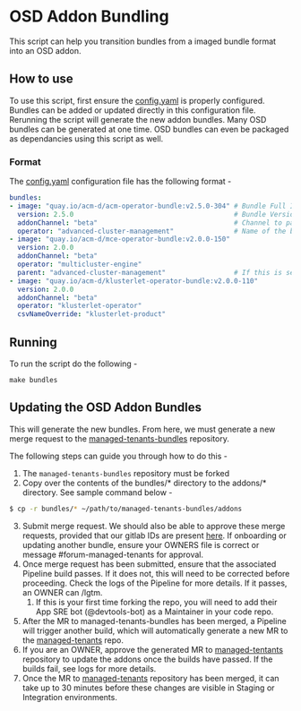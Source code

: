 # OSD Addon Bundling

This script can help you transition bundles from a imaged bundle format into an OSD addon.


## How to use

To use this script, first ensure the [config.yaml](config.yaml) is properly configured. Bundles can be added or updated directly in this configuration file. Rerunning the script will generate the new addon bundles. Many OSD bundles can be generated at one time. OSD bundles can even be packaged as dependancies using this script as well.

### Format

The [config.yaml](config.yaml) configuration file has the following format - 

```yaml
bundles:
- image: "quay.io/acm-d/acm-operator-bundle:v2.5.0-304" # Bundle Full Image Reference
  version: 2.5.0                                        # Bundle Version
  addonChannel: "beta"                                  # Channel to package the addon in. Must be a standard channel name. Ex. stable, beta, fast
  operator: "advanced-cluster-management"               # Name of the bundle
- image: "quay.io/acm-d/mce-operator-bundle:v2.0.0-150"
  version: 2.0.0
  addonChannel: "beta"
  operator: "multicluster-engine"
  parent: "advanced-cluster-management"                 # If this is set, the bundle will be packaged as a dependancy. To be available in the generated catalogsource of the parent
- image: "quay.io/acm-d/klusterlet-operator-bundle:v2.0.0-110"
  version: 2.0.0
  addonChannel: "beta"
  operator: "klusterlet-operator"
  csvNameOverride: "klusterlet-product"
```

## Running

To run the script do the following - 

```
make bundles
```

## Updating the OSD Addon Bundles

This will generate the new bundles. From here, we must generate a new merge request to the [managed-tenants-bundles](https://gitlab.cee.redhat.com/service/managed-tenants-bundles) repository. 

The following steps can guide you through how to do this -
1. The `managed-tenants-bundles` repository must be forked
2. Copy over the contents of the bundles/* directory to the addons/* directory. See sample command below - 
```bash
$ cp -r bundles/* ~/path/to/managed-tenants-bundles/addons
```
3. Submit merge request. We should also be able to approve these merge requests, provided that our gitlab IDs are present [here](https://gitlab.cee.redhat.com/service/managed-tenants-bundles/-/blob/main/addons/advanced-cluster-management/OWNERS). If onboarding or updating another bundle, ensure your OWNERS file is correct or message #forum-managed-tenants for approval.
4. Once merge request has been submitted, ensure that the associated Pipeline build passes. If it does not, this will need to be corrected before proceeding. Check the logs of the Pipeline for more details. If it passes, an OWNER can /lgtm.
    1. If this is your first time forking the repo, you will need to add their App SRE bot (@devtools-bot) as a Maintainer in your code repo.
5. After the MR to managed-tenants-bundles has been merged, a Pipeline will trigger another build, which will automatically generate a new MR to the [managed-tenants](https://gitlab.cee.redhat.com/service/managed-tenants) repo.
6. If you are an OWNER, approve the generated MR to [managed-tentants](https://gitlab.cee.redhat.com/service/managed-tenants) repository to update the addons once the builds have passed. If the builds fail, see logs for more details.
7. Once the MR to [managed-tenants](https://gitlab.cee.redhat.com/service/managed-tenants) repository has been merged, it can take up to 30 minutes before these changes are visible in Staging or Integration environments.
